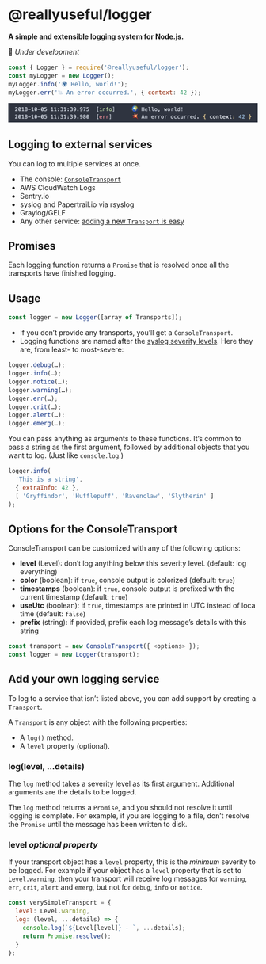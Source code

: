 # @reallyuseful/logger

**A simple and extensible logging system for Node.js.**

👷 _Under development_

```javascript
const { Logger } = require('@reallyuseful/logger');
const myLogger = new Logger();
myLogger.info('🌍 Hello, world!');
myLogger.err('💥 An error occurred.', { context: 42 });
```

![Screenshot](/screenshot.png)

## Logging to external services

You can log to multiple services at once.

- The console: [`ConsoleTransport`](#options-for-the-consoletransport)
- AWS CloudWatch Logs
- Sentry.io
- syslog and Papertrail.io via rsyslog
- Graylog/GELF
- Any other service: [adding a new `Transport` is easy](#add-your-own-logging-service)

## Promises

Each logging function returns a `Promise` that is resolved once all the transports have finished logging.

## Usage

```javascript
const logger = new Logger([array of Transports]);
```

- If you don’t provide any transports, you’ll get a `ConsoleTransport`.
- Logging functions are named after the [syslog severity levels](https://en.wikipedia.org/wiki/Syslog#Severity_level). Here they are, from least- to most-severe:

```javascript
logger.debug(…);
logger.info(…);
logger.notice(…);
logger.warning(…);
logger.err(…);
logger.crit(…);
logger.alert(…);
logger.emerg(…);
```

You can pass anything as arguments to these functions. It’s common to pass a string as the first argument, followed by additional objects that you want to log. (Just like `console.log`.)

<!-- prettier-ignore -->
```javascript
logger.info(
  'This is a string', 
  { extraInfo: 42 }, 
  [ 'Gryffindor', 'Hufflepuff', 'Ravenclaw', 'Slytherin' ]
);
```

## Options for the ConsoleTransport

ConsoleTransport can be customized with any of the following options:

- **level** (Level): don’t log anything below this severity level. (default: log everything)
- **color** (boolean): if `true`, console output is colorized (default: `true`)
- **timestamps** (boolean): if `true`, console output is prefixed with the current timestamp (default: `true`)
- **useUtc** (boolean): if `true`, timestamps are printed in UTC instead of loca time (default: `false`)
- **prefix** (string): if provided, prefix each log message’s details with this string

```javascript
const transport = new ConsoleTransport({ <options> });
const logger = new Logger(transport);
```

## Add your own logging service

To log to a service that isn’t listed above, you can add support by creating a `Transport`.

A `Transport` is any object with the following properties:

- A `log()` method.
- A `level` property (optional).

### log(level, ...details)

The `log` method takes a severity level as its first argument. Additional arguments are the details to be logged.

The `log` method returns a `Promise`, and you should not resolve it until logging is complete. For example, if you are logging to a file, don’t resolve the `Promise` until the message has been written to disk.

### level _optional property_

If your transport object has a `level` property, this is the _minimum_ severity to be logged. For example if your object has a `level` property that is set to `Level.warning`, then your transport will receive log messages for `warning`, `err`, `crit`, `alert` and `emerg`, but not for `debug`, `info` or `notice`.

```javascript
const verySimpleTransport = {
  level: Level.warning,
  log: (level, ...details) => {
    console.log(`${Level[level]} - `, ...details);
    return Promise.resolve();
  }
};
```
